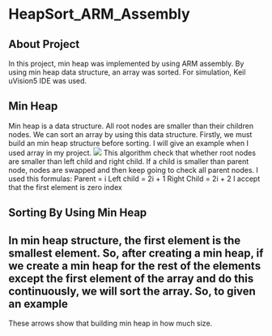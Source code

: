# HeapSort_ARM_Assembly
## About Project
In this project, min heap was implemented by using ARM assembly. By using min heap data
structure, an array was sorted. For simulation, Keil uVision5 IDE was used.
## Min Heap
Min heap is a data structure. All root nodes are smaller than their children nodes. We can
sort an array by using this data structure. Firstly, we must build an min heap structure before
sorting. I will give an example when I used array in my project.
![](https://abdussametkaci.github.io/HeapSort_ARM_Assembly/img/array.PNG)
This algorithm check that whether root nodes are smaller than left child and right child. If a
child is smaller than parent node, nodes are swapped and then keep going to check all
parent nodes.
I used this formulas:
Parent = i
Left child = 2i + 1
Right Child = 2i + 2
I accept that the first element is zero index
## Sorting By Using Min Heap
In min heap structure, the first element is the smallest element. So, after creating a min
heap, if we create a min heap for the rest of the elements except the first element of the
array and do this continuously, we will sort the array.
So, to given an example
---------------
These arrows show that building min heap in how much size.
